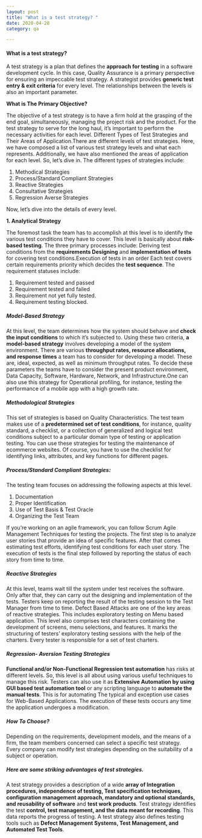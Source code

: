 ```yaml
---
layout: post
title: "What is a test strategy? "
date: 2020-04-28
category: qa

---
```

#### What is a test strategy?

A test strategy is a plan that defines the **approach for testing** in a software development cycle. In this case, Quality Assurance is a primary perspective for ensuring an impeccable test strategy. A strategist provides **generic test entry & exit criteria** for every level. The relationships between the levels is also an important parameter. 

**What is The Primary Objective?**

The objective of a test strategy is to have a firm hold at the grasping of the end goal, simultaneously, managing the project risk and the product. For the test strategy to serve for the long haul, it’s important to perform the necessary activities for each level. Different Types of Test Strategies and Their Areas of Application.There are different levels of test strategies. Here, we have composed a list of various test strategy levels and what each represents. Additionally, we have also mentioned the areas of application for each level. So, let’s dive in. The different types of strategies include:

1. Methodical Strategies
2. Process/Standard Compliant Strategies
3. Reactive Strategies
4. Consultative Strategies
5. Regression Averse Strategies
 
Now, let’s dive into the details of every level. 

**1. Analytical Strategy**

The foremost task the team has to accomplish at this level is to identify the various test conditions they have to cover. This level is basically about **risk-based testing**. The three primary processes include: Deriving test conditions from the **requirements Designing** and **implementation of tests** for covering test conditions.Execution of tests in an order Each test covers certain requirements priority which decides the **test sequence**. The requirement statuses include:

1. Requirement tested and passed
2. Requirement tested and failed
3. Requirement not yet fully tested.
4. Requirement testing blocked.

##### Model-Based Strategy

At this level, the team determines how the system should behave and **check the input conditions** to which it’s subjected to. Using these two criteria, **a model-based strategy** involves developing a model of the system environment. There are various **throughput rates, resource allocations, and response times** a team has to consider for developing a model. These are, ideal, expected, as well as minimum throughput rates. To decide these parameters the teams have to consider the present product environment, Data Capacity, Software, Hardware, Network, and Infrastructure.One can also use this strategy for Operational profiling, for instance, testing the performance of a mobile app with a high growth rate. 

##### Methodological Strategies

This set of strategies is based on Quality Characteristics. The test team makes use of a **predetermined set of test conditions**, for instance, quality standard, a checklist, or a collection of generalized and logical test conditions subject to a particular domain type of testing or application testing. You can use these strategies for testing the maintenance of ecommerce websites. Of course, you have to use the checklist for identifying links, attributes, and key functions for different pages. 

##### Process/Standard Compliant Strategies:

The testing team focuses on addressing the following aspects at this level.

1. Documentation
2. Proper Identification
3. Use of Test Basis & Test Oracle
4. Organizing the Test Team 

If you’re working on an agile framework, you can follow Scrum Agile Management Techniques for testing the projects. The first step is to analyze user stories that provide an idea of specific features. After that comes estimating test efforts, identifying test conditions for each user story. The execution of tests is the final step followed by reporting the status of each story from time to time. 

##### Reactive Strategies

At this level, teams wait till the system under test receives the software. Only after that, they can carry out the designing and implementation of the tests. Testers keep on reporting the result of the testing session to the Test Manager from time to time. Defect Based Attacks are one of the key areas of reactive strategies. This includes exploratory testing on Menu based application. This level also comprises test characters containing the development of screens, menu selections, and features. It marks the structuring of testers’ exploratory testing sessions with the help of the charters. Every tester is responsible for a set of test charters. 

##### Regression- Aversion Testing Strategies

**Functional and/or Non-Functional Regression test automation** has risks at different levels. So, this level is all about using various useful techniques to manage this risk. Testers can also use it as **Extensive Automation by using GUI based test automation tool** or any scripting language to **automate the manual tests**. This is for automating The typical and exception use cases for Web-Based Applications. The execution of these tests occurs any time the application undergoes a modification.

##### How To Choose?

Depending on the requirements, development models, and the means of a firm, the team members concerned can select a specific test strategy. Every company can modify test strategies depending on the suitability of a subject or operation. 

##### Here are some striking advantages of test strategies.

A test strategy provides a description of a wide **array of Integration procedures, independence of testing, Test specification techniques,** **configuration management approach, mandatory and optional standards, and reusability of software** and **test work products**.
Test strategy identifies the test **control, test management, and the data meant for recording**. This data reports the progress of testing.
A test strategy also defines testing tools such as **Defect Management Systems, Test Management, and Automated Test Tools**.